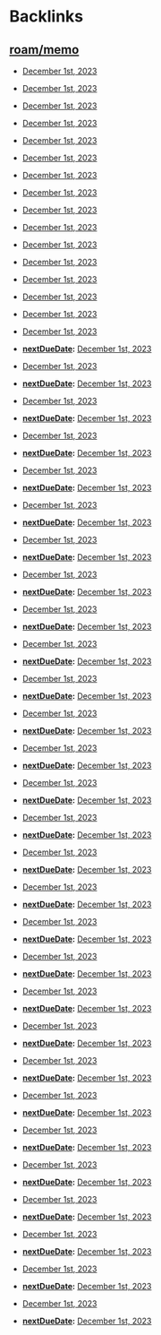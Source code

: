 
# Backlinks
## [roam/memo](<roam/memo.md>)
- [December 1st, 2023](<December 1st, 2023.md>)

- [December 1st, 2023](<December 1st, 2023.md>)

- [December 1st, 2023](<December 1st, 2023.md>)

- [December 1st, 2023](<December 1st, 2023.md>)

- [December 1st, 2023](<December 1st, 2023.md>)

- [December 1st, 2023](<December 1st, 2023.md>)

- [December 1st, 2023](<December 1st, 2023.md>)

- [December 1st, 2023](<December 1st, 2023.md>)

- [December 1st, 2023](<December 1st, 2023.md>)

- [December 1st, 2023](<December 1st, 2023.md>)

- [December 1st, 2023](<December 1st, 2023.md>)

- [December 1st, 2023](<December 1st, 2023.md>)

- [December 1st, 2023](<December 1st, 2023.md>)

- [December 1st, 2023](<December 1st, 2023.md>)

- [December 1st, 2023](<December 1st, 2023.md>)

- [December 1st, 2023](<December 1st, 2023.md>)

- **[nextDueDate](<nextDueDate.md>):** [December 1st, 2023](<December 1st, 2023.md>)

- [December 1st, 2023](<December 1st, 2023.md>)

- **[nextDueDate](<nextDueDate.md>):** [December 1st, 2023](<December 1st, 2023.md>)

- [December 1st, 2023](<December 1st, 2023.md>)

- **[nextDueDate](<nextDueDate.md>):** [December 1st, 2023](<December 1st, 2023.md>)

- [December 1st, 2023](<December 1st, 2023.md>)

- **[nextDueDate](<nextDueDate.md>):** [December 1st, 2023](<December 1st, 2023.md>)

- [December 1st, 2023](<December 1st, 2023.md>)

- **[nextDueDate](<nextDueDate.md>):** [December 1st, 2023](<December 1st, 2023.md>)

- [December 1st, 2023](<December 1st, 2023.md>)

- **[nextDueDate](<nextDueDate.md>):** [December 1st, 2023](<December 1st, 2023.md>)

- [December 1st, 2023](<December 1st, 2023.md>)

- **[nextDueDate](<nextDueDate.md>):** [December 1st, 2023](<December 1st, 2023.md>)

- [December 1st, 2023](<December 1st, 2023.md>)

- **[nextDueDate](<nextDueDate.md>):** [December 1st, 2023](<December 1st, 2023.md>)

- [December 1st, 2023](<December 1st, 2023.md>)

- **[nextDueDate](<nextDueDate.md>):** [December 1st, 2023](<December 1st, 2023.md>)

- [December 1st, 2023](<December 1st, 2023.md>)

- **[nextDueDate](<nextDueDate.md>):** [December 1st, 2023](<December 1st, 2023.md>)

- [December 1st, 2023](<December 1st, 2023.md>)

- **[nextDueDate](<nextDueDate.md>):** [December 1st, 2023](<December 1st, 2023.md>)

- [December 1st, 2023](<December 1st, 2023.md>)

- **[nextDueDate](<nextDueDate.md>):** [December 1st, 2023](<December 1st, 2023.md>)

- [December 1st, 2023](<December 1st, 2023.md>)

- **[nextDueDate](<nextDueDate.md>):** [December 1st, 2023](<December 1st, 2023.md>)

- [December 1st, 2023](<December 1st, 2023.md>)

- **[nextDueDate](<nextDueDate.md>):** [December 1st, 2023](<December 1st, 2023.md>)

- [December 1st, 2023](<December 1st, 2023.md>)

- **[nextDueDate](<nextDueDate.md>):** [December 1st, 2023](<December 1st, 2023.md>)

- [December 1st, 2023](<December 1st, 2023.md>)

- **[nextDueDate](<nextDueDate.md>):** [December 1st, 2023](<December 1st, 2023.md>)

- [December 1st, 2023](<December 1st, 2023.md>)

- **[nextDueDate](<nextDueDate.md>):** [December 1st, 2023](<December 1st, 2023.md>)

- [December 1st, 2023](<December 1st, 2023.md>)

- **[nextDueDate](<nextDueDate.md>):** [December 1st, 2023](<December 1st, 2023.md>)

- [December 1st, 2023](<December 1st, 2023.md>)

- **[nextDueDate](<nextDueDate.md>):** [December 1st, 2023](<December 1st, 2023.md>)

- [December 1st, 2023](<December 1st, 2023.md>)

- **[nextDueDate](<nextDueDate.md>):** [December 1st, 2023](<December 1st, 2023.md>)

- [December 1st, 2023](<December 1st, 2023.md>)

- **[nextDueDate](<nextDueDate.md>):** [December 1st, 2023](<December 1st, 2023.md>)

- [December 1st, 2023](<December 1st, 2023.md>)

- **[nextDueDate](<nextDueDate.md>):** [December 1st, 2023](<December 1st, 2023.md>)

- [December 1st, 2023](<December 1st, 2023.md>)

- **[nextDueDate](<nextDueDate.md>):** [December 1st, 2023](<December 1st, 2023.md>)

- [December 1st, 2023](<December 1st, 2023.md>)

- **[nextDueDate](<nextDueDate.md>):** [December 1st, 2023](<December 1st, 2023.md>)

- [December 1st, 2023](<December 1st, 2023.md>)

- **[nextDueDate](<nextDueDate.md>):** [December 1st, 2023](<December 1st, 2023.md>)

- [December 1st, 2023](<December 1st, 2023.md>)

- **[nextDueDate](<nextDueDate.md>):** [December 1st, 2023](<December 1st, 2023.md>)

- [December 1st, 2023](<December 1st, 2023.md>)

- **[nextDueDate](<nextDueDate.md>):** [December 1st, 2023](<December 1st, 2023.md>)

- [December 1st, 2023](<December 1st, 2023.md>)

- **[nextDueDate](<nextDueDate.md>):** [December 1st, 2023](<December 1st, 2023.md>)

- [December 1st, 2023](<December 1st, 2023.md>)

- **[nextDueDate](<nextDueDate.md>):** [December 1st, 2023](<December 1st, 2023.md>)

